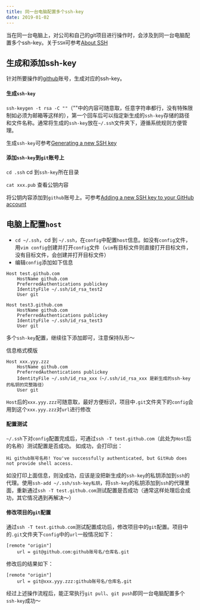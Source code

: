```yaml
---
title: 同一台电脑配置多个ssh-key
date: 2019-01-02
---
```

当在同一台电脑上，对公司和自己的git项目进行操作时，会涉及到同一台电脑配置多个ssh-key。关于`SSH`可参考[About SSH](https://help.github.com/articles/about-ssh/)

## 生成和添加ssh-key

针对所要操作的[github](https://github.com)账号，生成对应的ssh-key。

#### 生成`ssh-key`

`ssh-keygen -t rsa -C ""`（""中的内容可随意取，任意字符串都行，没有特殊限制如必须为邮箱等这样的），第一个回车后可以指定新生成的`ssh-key`存储的路径和文件名称。通常将生成的`ssh-key`放在`~/.ssh`文件夹下，遵循系统规则方便管理。

生成`ssh-key`可参考[Generating a new SSH key](https://help.github.com/articles/generating-a-new-ssh-key-and-adding-it-to-the-ssh-agent/)

#### 添加`ssh-key`到`git`账号上

`cd .ssh` cd 到`ssh-key`所在目录

`cat xxx.pub` 查看公钥内容

将公钥内容添加到`github`账号上。可参考[Adding a new SSH key to your GitHub account](https://help.github.com/articles/adding-a-new-ssh-key-to-your-github-account/)

## 电脑上配置`host`

* `cd ~/.ssh`，cd 到 `~/.ssh`，在`config`中配置`host`信息。如没有`config`文件，用`vim config`创建并打开`config`文件（`vim`有目标文件则直接打开目标文件，没有目标文件，会创建并打开目标文件）
* 编辑`config`添加如下信息

```
Host test.github.com
    HostName github.com
    PreferredAuthentications publickey
    IdentityFile ~/.ssh/id_rsa_test2
    User git

Host test3.github.com
    HostName github.com
    PreferredAuthentications publickey
    IdentityFile ~/.ssh/id_rsa_test3
    User git
```

多个`ssh-key`配置，继续往下添加即可，注意保持队形～

信息格式模版

```
Host xxx.yyy.zzz
    HostName github.com
    PreferredAuthentications publickey
    IdentityFile ~/.ssh/id_rsa_xxx（~/.ssh/id_rsa_xxx 是新生成的ssh-key的私钥的完整路径）
    User git
```

`Host`后的`xxx.yyy.zzz`可随意取，最好方便标识，项目中`.git`文件夹下的`config`会用到这个`xxx.yyy.zzz`对`url`进行修改

#### 配置测试

`~/.ssh`下对`config`配置完成后，可通过`ssh -T test.github.com`（此处为`Host`后的名称）测试配置是否成功。
如成功，会打印出：

```
Hi github账号名称! You've successfully authenticated, but GitHub does not provide shell access.
```

如没打印上面信息，则没成功，应该是没把新生成的`ssh-key`的私钥添加到`ssh`的代理。使用`ssh-add ~/.ssh/ssh-key私钥`，将`ssh-key`的私钥添加到`ssh`的代理里面，重新通过`ssh -T test.github.com`测试配置是否成功（通常这样处理后会成功，其它情况遇到再解决～）

#### 修改项目的`git`配置

通过`ssh -T test.github.com`测试配置成功后，修改项目中的`git`配置。项目中的`.git`文件夹下`config`中的`url`一般情况如下：

```
[remote "origin"]
    url = git@github.com:github账号名/仓库名.git
```

修改后的结果如下：

```
[remote "origin"]
    url = git@xxx.yyy.zzz:github账号名/仓库名.git
```

经过上述操作流程后，能正常执行`git pull`、`git push`即同一台电脑配置多个`ssh-key`成功～